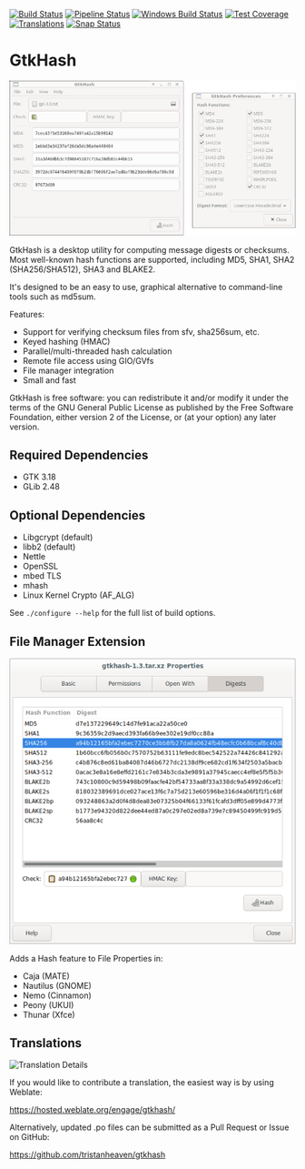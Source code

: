 [![Build Status](https://travis-ci.com/tristanheaven/gtkhash.svg?branch=master)](https://travis-ci.com/tristanheaven/gtkhash)
[![Pipeline Status](https://gitlab.com/tristanheaven/gtkhash/badges/master/pipeline.svg)](https://gitlab.com/tristanheaven/gtkhash/commits/master)
[![Windows Build Status](https://ci.appveyor.com/api/projects/status/1hm3cs5f0islas0w/branch/master?svg=true)](https://ci.appveyor.com/project/tristanheaven/gtkhash/branch/master)
[![Test Coverage](https://codecov.io/gh/tristanheaven/gtkhash/branch/master/graph/badge.svg)](https://codecov.io/gh/tristanheaven/gtkhash)
[![Translations](https://hosted.weblate.org/widgets/gtkhash/-/svg-badge.svg)](https://hosted.weblate.org/engage/gtkhash/)
[![Snap Status](https://build.snapcraft.io/badge/tristanheaven/gtkhash.svg)](https://snapcraft.io/gtkhash/builds)

GtkHash
=======
![Screenshot](screenshots/readme.png)

GtkHash is a desktop utility for computing message digests or checksums.
Most well-known hash functions are supported, including MD5, SHA1,
SHA2 (SHA256/SHA512), SHA3 and BLAKE2.

It's designed to be an easy to use, graphical alternative to command-line
tools such as md5sum.

Features:
* Support for verifying checksum files from sfv, sha256sum, etc.
* Keyed hashing (HMAC)
* Parallel/multi-threaded hash calculation
* Remote file access using GIO/GVfs
* File manager integration
* Small and fast

GtkHash is free software: you can redistribute it and/or modify it under the
terms of the GNU General Public License as published by the Free Software
Foundation, either version 2 of the License, or (at your option) any later
version.

Required Dependencies
-------------
* GTK 3.18
* GLib 2.48

Optional Dependencies
---------------------
* Libgcrypt (default)
* libb2 (default)
* Nettle
* OpenSSL
* mbed TLS
* mhash
* Linux Kernel Crypto (AF_ALG)

See `./configure --help` for the full list of build options.

File Manager Extension
-----------------------
![Screenshot](screenshots/gtkhash-nemo-properties.png)

Adds a Hash feature to File Properties in:
* Caja (MATE)
* Nautilus (GNOME)
* Nemo (Cinnamon)
* Peony (UKUI)
* Thunar (Xfce)

Translations
------------
![Translation Details](https://hosted.weblate.org/widgets/gtkhash/-/multi-auto.svg)

If you would like to contribute a translation, the easiest way is by using
Weblate:

https://hosted.weblate.org/engage/gtkhash/

Alternatively, updated .po files can be submitted as a Pull Request or Issue on
GitHub:

https://github.com/tristanheaven/gtkhash
